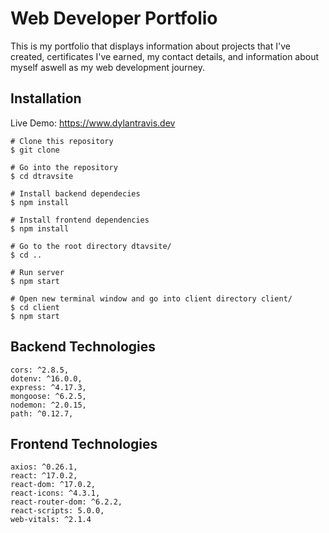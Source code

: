 # Web Developer Portfolio

This is my portfolio that displays information about projects that I've created, certificates I've earned, 
my contact details, and information about myself aswell as my web development journey.

## Installation

Live Demo: https://www.dylantravis.dev

```
# Clone this repository 
$ git clone 

# Go into the repository
$ cd dtravsite

# Install backend dependecies
$ npm install

# Install frontend dependencies
$ npm install

# Go to the root directory dtavsite/
$ cd ..

# Run server
$ npm start

# Open new terminal window and go into client directory client/
$ cd client
$ npm start
```

## Backend Technologies
```
cors: ^2.8.5,
dotenv: ^16.0.0,
express: ^4.17.3,
mongoose: ^6.2.5,
nodemon: ^2.0.15,
path: ^0.12.7,

```

## Frontend Technologies
```
axios: ^0.26.1,
react: ^17.0.2,
react-dom: ^17.0.2,
react-icons: ^4.3.1,
react-router-dom: ^6.2.2,
react-scripts: 5.0.0,
web-vitals: ^2.1.4
```